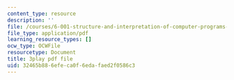 ```yaml
---
content_type: resource
description: ''
file: /courses/6-001-structure-and-interpretation-of-computer-programs-spring-2005/32465b886efeca0f6edafaed2f0586c3_eJeMOEiHv8c.pdf
file_type: application/pdf
learning_resource_types: []
ocw_type: OCWFile
resourcetype: Document
title: 3play pdf file
uid: 32465b88-6efe-ca0f-6eda-faed2f0586c3
---
```

